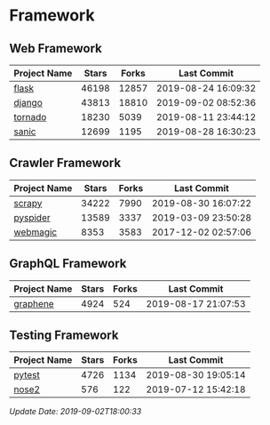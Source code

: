 # Framework

## Web Framework

| Project Name | Stars | Forks | Last Commit |
| ------------ | ----- | ----- | ----------- |
| [flask](https://github.com/pallets/flask) | 46198 | 12857 | 2019-08-24 16:09:32 |
| [django](https://github.com/django/django) | 43813 | 18810 | 2019-09-02 08:52:36 |
| [tornado](https://github.com/tornadoweb/tornado) | 18230 | 5039 | 2019-08-11 23:44:12 |
| [sanic](https://github.com/huge-success/sanic) | 12699 | 1195 | 2019-08-28 16:30:23 |

## Crawler Framework

| Project Name | Stars | Forks | Last Commit |
| ------------ | ----- | ----- | ----------- |
| [scrapy](https://github.com/scrapy/scrapy) | 34222 | 7990 | 2019-08-30 16:07:22 |
| [pyspider](https://github.com/binux/pyspider) | 13589 | 3337 | 2019-03-09 23:50:28 |
| [webmagic](https://github.com/code4craft/webmagic) | 8353 | 3583 | 2017-12-02 02:57:06 |

## GraphQL Framework

| Project Name | Stars | Forks | Last Commit |
| ------------ | ----- | ----- | ----------- |
| [graphene](https://github.com/graphql-python/graphene) | 4924 | 524 | 2019-08-17 21:07:53 |

## Testing Framework

| Project Name | Stars | Forks | Last Commit |
| ------------ | ----- | ----- | ----------- |
| [pytest](https://github.com/pytest-dev/pytest) | 4726 | 1134 | 2019-08-30 19:05:14 |
| [nose2](https://github.com/nose-devs/nose2) | 576 | 122 | 2019-07-12 15:42:18 |

*Update Date: 2019-09-02T18:00:33*
